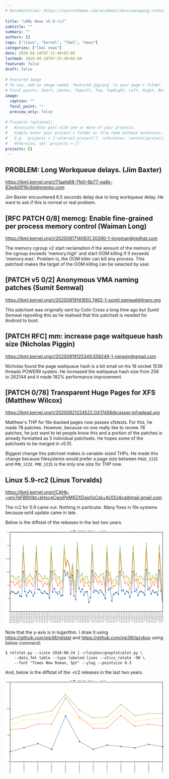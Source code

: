 ```yaml
---
# Documentation: https://sourcethemes.com/academic/docs/managing-content/

title: "LKML News v5.9-rc2"
subtitle: ""
summary: ""
authors: []
tags: ["linux", "kernel", "lkml", "news"]
categories: ["lkml news"]
date: 2020-08-18T07:15:40+02:00
lastmod: 2020-08-18T07:15:40+02:00
featured: false
draft: false

# Featured image
# To use, add an image named `featured.jpg/png` to your page's folder.
# Focal points: Smart, Center, TopLeft, Top, TopRight, Left, Right, BottomLeft, Bottom, BottomRight.
image:
  caption: ""
  focal_point: ""
  preview_only: false

# Projects (optional).
#   Associate this post with one or more of your projects.
#   Simply enter your project's folder or file name without extension.
#   E.g. `projects = ["internal-project"]` references `content/project/deep-learning/index.md`.
#   Otherwise, set `projects = []`.
projects: []
---
```


PROBLEM: Long Workqueue delays. (Jim Baxter)
--------------------------------------------

https://lkml.kernel.org/r/71aafe68-7fe0-6b77-ea8e-83edd3f16c8d@mentor.com

Jim Baxter encountered 6.5 seconds delay due to long workqueue delay.  He want
to ask if this is normal or real problem.


[RFC PATCH 0/8] memcg: Enable fine-grained per process memory control (Waiman Long)
-----------------------------------------------------------------------------------

https://lkml.kernel.org/r/20200817140831.30260-1-longman@redhat.com

The memory cgroup v2 start reclamation if the amount of the memory of the
cgroup exceeds 'memory.high' and start OOM killing if if exceeds 'memory.max'.
Problem is, the OOM killer can kill any process.  This patchset makes the
target of the OOM killing can be selected by user.


[PATCH v5 0/2] Anonymous VMA naming patches (Sumit Semwal)
----------------------------------------------------------

https://lkml.kernel.org/r/20200819141650.7462-1-sumit.semwal@linaro.org

This patchset was originally sent by Colin Cross a long time ago but Sumit
Semwal reposting this as he realised that this patchset is needed for Android
to boot.


[PATCH RFC] mm: increase page waitqueue hash size (Nicholas Piggin)
-------------------------------------------------------------------

https://lkml.kernel.org/r/20200819125349.558249-1-npiggin@gmail.com

Nicholas found the page waitqueue hash is a bit small on his 16 socket 1536
threads POWER9 system.  He increased the waitqueue hash size from 256 to 262144
and it made 182% performance improvement.


[PATCH 0/78] Transparent Huge Pages for XFS (Matthew Wilcox)
------------------------------------------------------------

https://lkml.kernel.org/r/20200821224522.GX17456@casper.infradead.org

Matthew's THP for file-backed pages now passes xfstests.  For this, he made 78
patches.  However, because no one really like to review 78 patches, he just
want to let people know this and a portion of the patches is already formatted
as 5 individual patchsets.  He hopes some of the patchsets to be merged in
v5.10.

Biggest change this patchset makes is variable-sized THPs.  He made this change
because filesystems would prefer a page size between `PAGE_SIZE` and
`PMD_SIZE`.  `PMD_SIZE` is the only one size for THP now.


Linux 5.9-rc2 (Linus Torvalds)
------------------------------

https://lkml.kernel.org/r/CAHk-=wiy7qFBRVibt+kHoceCwsiPeMRZXDajq1oCsk+AUOU4cg@mail.gmail.com

The rc2 for 5.9 came out.  Nothing in particular.  Many fixes in file systems
because ext4 update came in late.

Below is the diffstat of the releases in the last two years.

![Kernel release stat](/img/kernel_release_stat/v4.19-rc2..v5.9-rc2.png)

Note that the y-axis is in logarithm.  I draw it using
https://github.com/sjp38/relstat and https://github.com/sjp38/lazybox using
below command:

    $ relstat.py --since 2018-08-24 | ~/lazybox/gnuplot/plot.py \
	    --data_fmt table --type labeled-lines --xtics_rotate -90 \
	    --font "Times New Roman, 5pt" --ylog --pointsize 0.3


And, below is the diffstat of the -rc2 releases in the last two years.

![rc2 release stat](/img/kernel_release_stat/v5.9-rc2-only.png)
